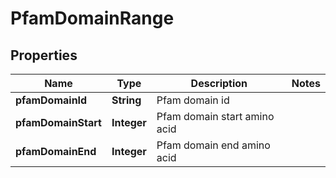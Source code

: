 
# PfamDomainRange

## Properties
Name | Type | Description | Notes
------------ | ------------- | ------------- | -------------
**pfamDomainId** | **String** | Pfam domain id | 
**pfamDomainStart** | **Integer** | Pfam domain start amino acid | 
**pfamDomainEnd** | **Integer** | Pfam domain end amino acid | 




